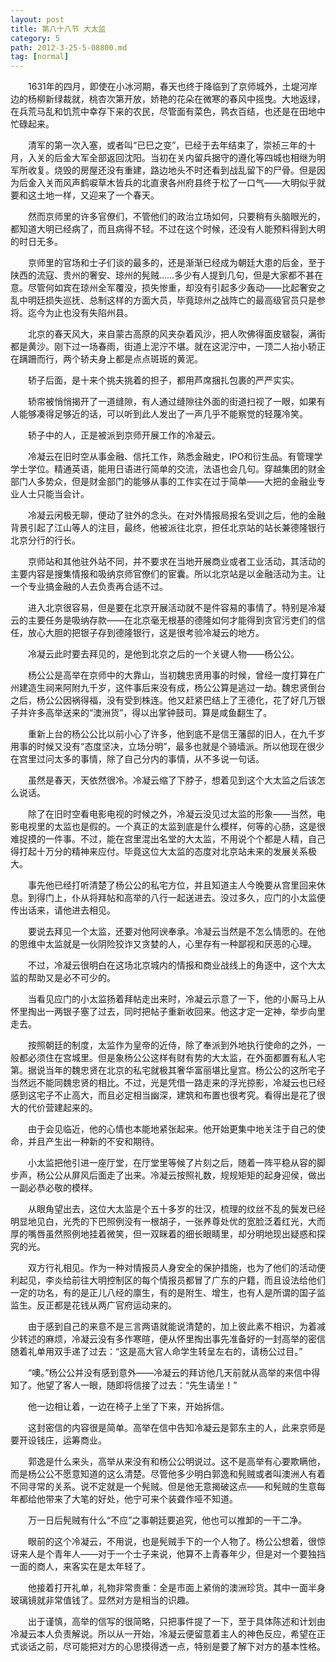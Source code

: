 ```yaml
---
layout: post
title: 第八十八节 大太监
category: 5
path: 2012-3-25-5-08800.md
tag: [normal]
---
```


　　1631年的四月，即使在小冰河期，春天也终于降临到了京师城外，土堤河岸边的杨柳新绿裁就，桃杏次第开放，娇艳的花朵在微寒的春风中摇曳。大地返绿，在兵荒马乱和饥荒中幸存下来的农民，尽管面有菜色，鹑衣百结，也还是在田地中忙碌起来。

　　清军的第一次入塞，或者叫“已巳之变”，已经于去年结束了，崇祯三年的十月，入关的后金大军全部返回沈阳。当初在关内留兵据守的遵化等四城也相继为明军所收复。烧毁的房屋还没有重建，路边地头不时还看到战乱留下的尸骨。但是因为后金入关而风声鹤唳草木皆兵的北直隶各州府县终于松了一口气——大明似乎就要和这土地一样，又迎来了一个春天。

　　然而京师里的许多官僚们，不管他们的政治立场如何，只要稍有头脑眼光的，都知道大明已经病了，而且病得不轻。不过在这个时候，还没有人能预料得到大明的时日无多。

　　京师里的官场和士子们谈的最多的，还是渐渐已经成为朝廷大患的后金，至于陕西的流寇、贵州的奢安、琼州的髡贼……多少有人提到几句，但是大家都不甚在意。尽管何如宾在琼州全军覆没，损失惨重，却没有引起多少轰动——比起奢安之乱中明廷损失巡抚、总制这样的方面大员，毕竟琼州之战阵亡的最高级官员只是参将。迄今为止也没有失陷州县。

　　北京的春天风大，来自蒙古高原的风夹杂着风沙，把人吹佛得面皮皲裂，满街都是黄沙。刚下过一场春雨，街道上泥泞不堪。就在这泥泞中，一顶二人抬小轿正在蹒跚而行，两个轿夫身上都是点点斑斑的黄泥。

　　轿子后面，是十来个挑夫挑着的担子，都用芦席捆扎包裹的严严实实。

　　轿帘被悄悄揭开了一道缝隙，有人通过缝隙往外面的街道扫视了一眼，如果有人能够凑得足够近的话，可以听到此人发出了一声几乎不能察觉的轻蔑冷笑。

　　轿子中的人，正是被派到京师开展工作的冷凝云。

　　冷凝云在旧时空从事金融、信托工作，熟悉金融史，IPO和衍生品。有管理学学士学位。精通英语，能用日语进行简单的交流，法语也会几句。穿越集团的财金部门人多势众，但是财金部门的能够从事的工作实在过于简单——大把的金融业专业人士只能当会计。

　　冷凝云闲极无聊，便动了驻外的念头。在对外情报局报名受训之后，他的金融背景引起了江山等人的注目，最终，他被派往北京，担任北京站的站长兼德隆银行北京分行的行长。

　　京师站和其他驻外站不同，并不要求在当地开展商业或者工业活动，其活动的主要内容是搜集情报和吸纳京师官僚们的宦囊。所以北京站是以金融活动为主。让一个专业搞金融的人去负责再合适不过。

　　进入北京很容易，但是要在北京开展活动就不是件容易的事情了。特别是冷凝云的主要任务是吸纳存款——在北京毫无根基的德隆如何才能得到贪官污吏们的信任，放心大胆的把银子存到德隆银行，这是很考验冷凝云的地方。

　　冷凝云此时要去拜见的，是他到北京之后的一个关键人物——杨公公。

　　杨公公是高举在京师中的大靠山，当初魏忠贤用事的时候，曾经一度打算在广州建造生祠来阿附九千岁，这件事后来没有成，杨公公算是逃过一劫。魏忠贤倒台之后，杨公公因祸得福，没有受到株连。他又赶紧巴结上了王德化，花了好几万银子并许多高举送来的“澳洲货”，得以出掌钟鼓司。算是咸鱼翻生了。

　　重新上台的杨公公比以前小心了许多，他到底不是信王藩邸的旧人，在九千岁用事的时候又没有“态度坚决，立场分明”，最多也就是个骑墙派。所以他现在很少在宫里过问太多的事情，除了自己分内的事情，从不多说一句话。

　　虽然是春天，天依然很冷。冷凝云缩了下脖子，想着见到这个大太监之后该怎么说话。

　　除了在旧时空看电影电视的时候之外，冷凝云没见过太监的形象——当然，电影电视里的太监也是假的。一个真正的太监到底是什么模样，何等的心肠，这是很难捉摸的一件事。不过，能在宫里混出名堂的大太监，不用说个个都是人精，自己得打起十万分的精神来应付。毕竟这位大太监的态度对北京站未来的发展关系极大。

　　事先他已经打听清楚了杨公公的私宅方位，并且知道主人今晚要从宫里回来休息。到得门上，仆从将拜帖和高举的八行一起送进去。没过多久，应门的小太监便传出话来，请他进去相见。

　　要说去拜见一个太监，还要对他阿谀奉承。冷凝云当然是不怎么情愿的。在他的思维中太监就是一伙阴险狡诈又贪婪的人，心里存有一种鄙视和厌恶的心理。

　　不过，冷凝云很明白在这场北京城内的情报和商业战线上的角逐中，这个大太监的帮助又是必不可少的。

　　当看见应门的小太监扬着拜帖走出来时，冷凝云示意了一下，他的小厮马上从怀里掏出一两银子塞了过去，同时把帖子重新收回来。他这才定一定神，举步向里走去。

　　按照朝廷的制度，太监作为皇帝的近侍，除了奉派到外地执行使命的之外，一般都必须住在宫城里。但是象杨公公这样有财有势的大太监，在外面都置有私人宅第。据说当年的魏忠贤在北京的私宅就极其奢华富丽堪比皇宫。杨公公的这所宅子当然远不能同魏忠贤的相比。不过，光是凭借一路走来的浮光掠影，冷凝云也已经感到这宅子不止高大，而且必定相当幽深，建筑和布置也很考究。看得出是花了很大的代价营建起来的。

　　由于会见临近，他的心情也本能地紧张起来。他开始更集中地关注于自己的使命，并且产生出一种新的不安和期待。

　　小太监把他引进一座厅堂，在厅堂里等候了片刻之后，随着一阵平稳从容的脚步声，杨公公从屏风后面走了出来。冷凝云按照礼数，规规矩矩的起身迎侯，做出一副必恭必敬的模样。

　　从眼角望出去，这位大太监是个五十多岁的壮汉，梳理的纹丝不乱的鬓发已经明显地见白，光秃的下巴照例没有一根胡子，一张养尊处优的宽脸泛着红光，大而厚的嘴唇虽然照例地挂着微笑，但一双眯着的细长眼睛里，却分明地现出疑惑和探究的光。

　　双方行礼相见。作为一种对情报员人身安全的保护措施，也为了他们的活动便利起见，李炎给前往大明控制区的每个情报员都冒了广东的户籍，而且设法给他们一定的功名，有的是正儿八经的廪生，有的是附生、增生，也有人是所谓的国子监监生。反正都是花钱从两广官府运动来的。

　　由于感到自己的来意不是三言两语就能说清楚的，加上彼此素不相识，为着减少转述的麻烦，冷凝云没有多作寒暄，便从怀里掏出事先准备好的一封高举的密信随着礼单用双手递了过去：“这是高大官人命学生转呈左右的，请杨公过目。”

　　“噢。”杨公公并没有感到意外——冷凝云的拜访他几天前就从高举的来信中得知了。他望了客人一眼，随即将信接了过去：“先生请坐！”

　　他一边相让着，一边在椅子上坐了下来，开始拆信。

　　这封密信的内容很是简单。高举在信中告知冷凝云是郭东主的人，此来京师是要开设钱庄，运筹商业。

　　郭逸是什么来头，高举从来没有和杨公公明说过。这不是高举有心要欺瞒他，而是杨公公不愿意知道的这么清楚。尽管他多少明白郭逸和髡贼或者叫澳洲人有着不同寻常的关系。说不定就是一个髡贼。但是他无意揭破这点——和髡贼的生意每年都给他带来了大笔的好处，他宁可来个装聋作哑不知道。

　　万一日后髡贼有什么“不应”之事朝廷要追究，他也可以推卸的一干二净。

　　眼前的这个冷凝云，不用说，也是髡贼手下的一个人物了。杨公公想着，很惊讶来人是个青年人——对于一个士子来说，他算不上青春年少，但是对一个要独挡一面的商人，来客实在是太年轻了。

　　他接着打开礼单，礼物非常贵重：全是市面上紧俏的澳洲珍货。其中一面半身玻璃镜就非常值钱了。显然对方是相当的识趣。

　　出于谨慎，高举的信写的很简略，只把事件提了一下，至于具体陈述和计划由冷凝云本人负责解说。所以从一开始，冷凝云便留意着主人的神色反应，希望在正式谈话之前，尽可能把对方的心思摸得透一点，特别是要了解下对方的基本性格。

